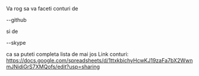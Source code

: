 Va rog sa va faceti conturi de 

--github 

si de 

--skype 

ca sa puteti completa lista de mai jos
Link conturi: https://docs.google.com/spreadsheets/d/1ttxkbichyHcwKJ19zaFa7bX2WwnmJNidiGrS7XMQofs/edit?usp=sharing


